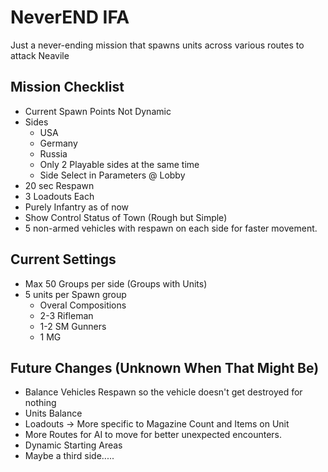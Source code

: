 # NeverEND IFA

Just a never-ending mission that spawns units across various routes to attack Neavile

## Mission Checklist

* Current Spawn Points Not Dynamic
* Sides
	* USA
	* Germany
	* Russia
	* Only 2 Playable sides at the same time
	* Side Select in Parameters @ Lobby
* 20 sec Respawn
* 3 Loadouts Each
* Purely Infantry as of now
* Show Control Status of Town (Rough but Simple)
* 5 non-armed vehicles with respawn on each side for faster movement.

## Current Settings

* Max 50 Groups per side (Groups with Units)
* 5 units per Spawn group
	* Overal Compositions
	* 2-3 Rifleman
	* 1-2 SM Gunners
	* 1 MG
	
## Future Changes (Unknown When That Might Be)

* Balance Vehicles Respawn so the vehicle doesn't get destroyed for nothing
* Units Balance
* Loadouts -> More specific to Magazine Count and Items on Unit
* More Routes for AI to move for better unexpected encounters.
* Dynamic Starting Areas
* Maybe a third side.....
	

